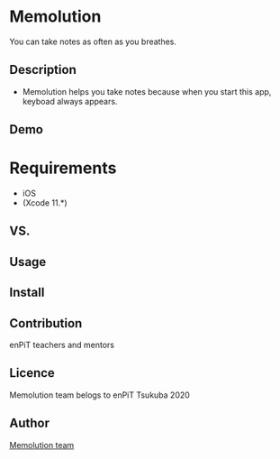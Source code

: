 # Memolution
You can take notes as often as you breathes.

## Description
- Memolution helps you take notes because when you start this app, keyboad always appears. 


## Demo


# Requirements
- iOS 
- (Xcode 11.*)

## VS. 



## Usage


## Install


## Contribution
enPiT teachers and mentors

## Licence
Memolution team belogs to enPiT Tsukuba 2020

## Author

[Memolution team](https://github.com/Memolution)
